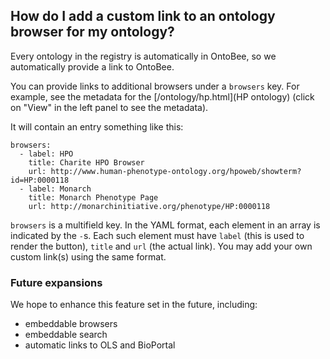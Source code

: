 ## How do I add a custom link to an ontology browser for my ontology?

Every ontology in the registry is automatically in OntoBee, so we
automatically provide a link to OntoBee.

You can provide links to additional browsers under a `browsers`
key. For example, see the metadata for the [/ontology/hp.html](HP
ontology) (click on "View" in the left panel to see the metadata).

It will contain an entry something like this:

```
browsers:
  - label: HPO
    title: Charite HPO Browser
    url: http://www.human-phenotype-ontology.org/hpoweb/showterm?id=HP:0000118
  - label: Monarch
    title: Monarch Phenotype Page
    url: http://monarchinitiative.org/phenotype/HP:0000118
```

`browsers` is a multifield key. In the YAML format, each element in an array is
indicated by the `-`s. Each such element must have `label` (this is
used to render the button), `title` and `url` (the actual link). You may add 
your own custom link(s) using the same format. 

### Future expansions

We hope to enhance this feature set in the future, including:

 * embeddable browsers
 * embeddable search
 * automatic links to OLS and BioPortal
